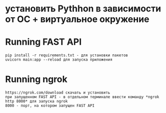 # установить Pythhon в зависимости от ОС + виртуальное окружение


# Running FAST API
    pip install -r requirements.txt - для установки пакетов 
    uvicorn main:app --reload для запуска приложения


# Running ngrok
    https://ngrok.com/download скачать и установить
    при запущенном FAST API - в отдельном терминале ввести команду *ngrok http 8000* для запуска ngrok
    8000 - порт, на котором запущен FAST API